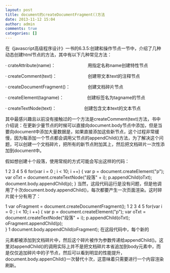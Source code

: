 ```yaml
---
layout: post
title: document的createDocumentFragment()方法
date: 2013-11-12 15:04
author: admin
comments: true
categories: []
---
```

在《javascript高级程序设计》一书的6.3.5:创建和操作节点一节中，介绍了几种动态创建html节点的方法，其中有以下几种常见方法：

· crateAttribute(name)：　　　　　 　　用指定名称name创建特性节点

· createComment(text)：　　　　　　　创建带文本text的注释节点

· createDocumentFragment()：　　　　创建文档碎片节点

· createElement(tagname)：　　　　　  创建标签名为tagname的节点

· createTextNode(text)：　　　　　　   创建包含文本text的文本节点

其中最感兴趣且以前没有接触过的一个方法是createComment(text)方法，书中介绍说：在更新少量节点的时候可以直接向document.body节点中添加，但是当要向document中添加大量数据是，如果直接添加这些新节点，这个过程非常缓慢，因为每添加一个节点都会调用父节点的appendChild()方法，为了解决这个问题，可以创建一个文档碎片，把所有的新节点附加其上，然后把文档碎片一次性添加到document中。

假如想创建十个段落，使用常规的方式可能会写出这样的代码：

1
2
3
4
5
6
for(var i = 0 ; i < 10; i ++) {
    var p = document.createElement("p");
    var oTxt = document.createTextNode("段落" + i);
    p.appendChild(oTxt);
    document.body.appendChild(p);
}
当然，这段代码运行是没有问题，但是他调用了十次document.body.appendChild()，每次都要产生一次页面渲染。这时碎片就十分有用了：

1
var oFragment = document.createDocumentFragment();
1
2
3
4
5
for(var i = 0 ; i < 10; i ++) {
    var p = document.createElement("p");
    var oTxt = document.createTextNode("段落" + i);
    p.appendChild(oTxt);
    oFragment.appendChild(p);<br>}
1
document.body.appendChild(oFragment);
在这段代码中，每个新的<p />元素都被添加到文档碎片中，然后这个碎片被作为参数传递给appendChild()。这里对appendChild()的调用实际上并不是把文档碎片本省追加到body元素中，而是仅仅追加碎片中的子节点，然后可以看到明显的性能提升，document.body.appenChild()一次替代十次，这意味着只需要进行一个内容渲染刷新。
